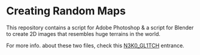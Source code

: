# Creating Random Maps

This repository contains a script for Adobe Photoshop & a script for Blender to create 2D images that resembles huge terrains in the world.

For more info. about these two files, check this [N3K0_GL1TCH](https://neko-glitch.myportfolio.com/generating-r4nd0m-worlds) entrance.
